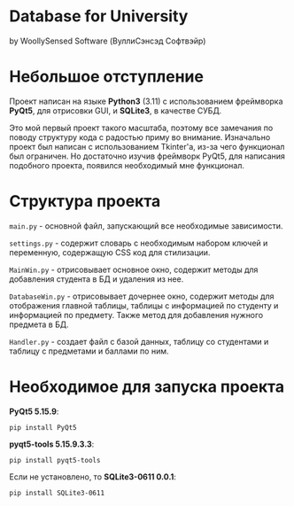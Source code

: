 # Database for University
by WoollySensed Software (ВуллиСэнсэд Софтвэйр)

# Небольшое отступление
Проект написан на языке **Python3** (3.11) с использованием фреймворка **PyQt5**, для отрисовки GUI, и **SQLite3**, в качестве СУБД.

Это мой первый проект такого масштаба, поэтому все замечания по поводу структуру кода с радостью приму во внимание. Изначально проект был написан с использованием Tkinter'а, из-за чего функционал был ограничен. Но достаточно изучив фреймворк PyQt5, для написания подобного проекта, появился необходимый мне функционал.

# Структура проекта
`main.py` - основной файл, запускающий все необходимые зависимости.

`settings.py` - содержит словарь с необходимым набором ключей и переменную, содержащую CSS код для стилизации.

`MainWin.py` - отрисовывает основное окно, содержит методы для добавления студента в БД и удаления из нее.

`DatabaseWin.py` - отрисовывает дочернее окно, содержит методы для отображения главной таблицы, таблицы с информацией по студенту и информацией по предмету. Также метод для добавления нужного предмета в БД.

`Handler.py` - создает файл с базой данных, таблицу со студентами и таблицу с предметами и баллами по ним. 

# Необходимое для запуска проекта
**PyQt5 5.15.9**:

`pip install PyQt5`

**pyqt5-tools 5.15.9.3.3**:

`pip install pyqt5-tools`

Если не установлено, то **SQLite3-0611 0.0.1**:

`pip install SQLite3-0611`
